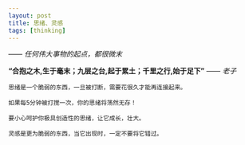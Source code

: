 ```yaml
---
layout: post
title: 思绪、灵感
tags: [thinking]
---
```


—— *任何伟大事物的起点，都很微末*
		
**“合抱之木,生于毫末；九层之台,起于累土；千里之行,始于足下”** —— *老子*

	思绪是一个脆弱的东西，一旦被打断，需要花很久才能再连接起来。
    
    如果每5分钟被打搅一次，你的思绪将荡然无存！
    
    要小心呵护你极具创造性的思绪，让它成长，壮大。
    
    灵感是更为脆弱的东西，当它出现时，一定不要将它错过。